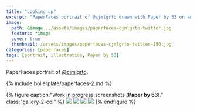 ```yaml
---
title: "Looking up"
excerpt: "PaperFaces portrait of @cjmlgrto drawn with Paper by 53 on an iPad."
image: 
  path: &image ../assets/images/paperfaces-cjmlgrto-twitter.jpg 
  feature: *image
  cover: true
  thumbnail: /assets/images/paperfaces-cjmlgrto-twitter-150.jpg
categories: [paperfaces]
tags: [portrait, illustration, Paper by 53]
---
```


PaperFaces portrait of <a href="https://twitter.com/cjmlgrto">@cjmlgrto</a>.

{% include boilerplate/paperfaces-2.md %}

{% figure caption:"Work in progress screenshots (**Paper by 53**)." class:"gallery-2-col" %}
[![](/assets/images/paperfaces-cjmlgrto-process-1-600.jpg)](/assets/images/paperfaces-cjmlgrto-process-1-lg.jpg)
[![](/assets/images/paperfaces-cjmlgrto-process-2-600.jpg)](/assets/images/paperfaces-cjmlgrto-process-2-lg.jpg)
[![](/assets/images/paperfaces-cjmlgrto-process-3-600.jpg)](/assets/images/paperfaces-cjmlgrto-process-3-lg.jpg)
[![](/assets/images/paperfaces-cjmlgrto-process-4-600.jpg)](/assets/images/paperfaces-cjmlgrto-process-4-lg.jpg)
{% endfigure %}
